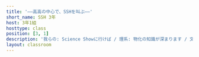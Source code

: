 ```yaml
---
title: '――高高の中心で、SSHを叫ぶ――'
short_name: SSH 3年
host: 3年1組
hosttype: class
position: [3, 1]
description: '我らの: Science Showに行けば / 理系: 物化の知識が深まります / 文系: 古典で優位に立てます / 体育会系: 筋肉でゴリゴリになれます'
layout: classroom
---
```

